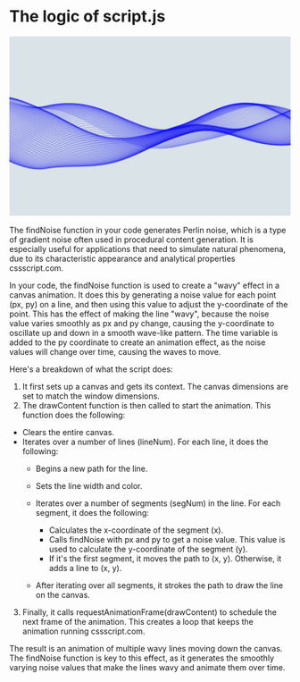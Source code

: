 # The logic of script.js

![waveform animation](../images/ver1.png)

The findNoise function in your code generates Perlin noise, which is a type of gradient noise often used in procedural content generation. It is especially useful for applications that need to simulate natural phenomena, due to its characteristic appearance and analytical properties cssscript.com.

In your code, the findNoise function is used to create a "wavy" effect in a canvas animation. It does this by generating a noise value for each point (px, py) on a line, and then using this value to adjust the y-coordinate of the point. This has the effect of making the line "wavy", because the noise value varies smoothly as px and py change, causing the y-coordinate to oscillate up and down in a smooth wave-like pattern. The time variable is added to the py coordinate to create an animation effect, as the noise values will change over time, causing the waves to move.

Here's a breakdown of what the script does:

1. It first sets up a canvas and gets its context. The canvas dimensions are set to match the window dimensions.
2. The drawContent function is then called to start the animation. This function does the following:
* Clears the entire canvas.
* Iterates over a number of lines (lineNum). For each line, it does the following:
    * Begins a new path for the line.
    * Sets the line width and color.
    * Iterates over a number of segments (segNum) in the line. For each segment, it does the following:
        * Calculates the x-coordinate of the segment (x).
        * Calls findNoise with px and py to get a noise value. This value is used to calculate the y-coordinate of the segment (y).
        * If it's the first segment, it moves the path to (x, y). Otherwise, it adds a line to (x, y).

    * After iterating over all segments, it strokes the path to draw the line on the canvas.

3. Finally, it calls requestAnimationFrame(drawContent) to schedule the next frame of the animation. This creates a loop that keeps the animation running cssscript.com.

The result is an animation of multiple wavy lines moving down the canvas. The findNoise function is key to this effect, as it generates the smoothly varying noise values that make the lines wavy and animate them over time.
